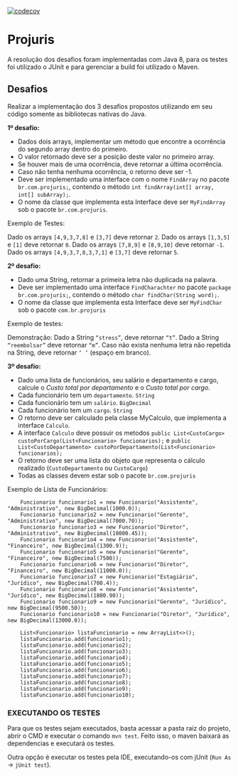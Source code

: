 [![codecov](https://codecov.io/gh/DiegoSouzaDev/Robots/branch/master/graph/badge.svg)](https://codecov.io/gh/DiegoSouzaDev/Robots)

# Projuris
A resolução dos desafios foram implementadas com Java 8, para os testes foi utilizado o JUnit e para gerenciar a build foi utilizado o Maven.


## Desafios

Realizar a implementação dos 3 desafios propostos utilizando em seu código somente as bibliotecas nativas do Java.

**1º desafio:**
* Dados dois arrays, implementar um método que encontre a ocorrência do segundo array dentro  do primeiro.
* O valor retornado deve ser a posição deste valor no primeiro array.
* Se houver mais de uma ocorrência, deve retornar a última ocorrência.
* Caso não tenha nenhuma ocorrência, o retorno deve ser -1.
* Deve ser implementado uma interface com o nome `FindArray` no pacote `br.com.projuris;`, contendo o método `int findArray(int[] array, int[] subArray);`.
* O nome da classe que implementa esta Interface deve ser `MyFindArray` sob o pacote `br.com.projuris`.

Exemplo de Testes:

Dado os arrays `[4,9,3,7,8]` e `[3,7]` deve retornar `2`.
Dado os arrays `[1,3,5]` e `[1]` deve retornar `0`.
Dado os arrays `[7,8,9]` e `[8,9,10]` deve retornar `-1`.
Dado os arrays `[4,9,3,7,8,3,7,1]` e `[3,7]` deve retornar `5`.
 
**2º desafio:**
* Dado uma String, retornar a primeira letra não duplicada na palavra.
* Deve ser implementado uma interface `FindCharachter` no pacote `package br.com.projuris;`, contendo o método `char findChar(String word);`.
* O nome da classe que implementa esta Interface deve ser `MyFindChar` sob o pacote `com.br.projuris`

Exemplo de testes:

Demonstração:
Dado a String `“stress”`, deve retornar `“t”`.
Dado a String `“reembolsar”` deve retornar `“m”`.
Caso não exista nenhuma letra não repetida na String, deve retornar `‘ ’` (espaço em branco).
 
**3º desafio:**
* Dado uma lista de funcionários, seu salário e departamento e cargo, calcule o *Custo total por departamento* e o *Custo total por cargo*.
* Cada funcionário tem um `departamento`. `String`
* Cada funcionário tem um `salário`. `BigDecimal`
* Cada funcionário tem um `cargo`. `String`
* O retorno deve ser calculado pela classe MyCalculo, que implementa a interface `Calculo`.
* A interface `Calculo` deve possuir os metodos `public List<CustoCargo> custoPorCargo(List<Funcionario> funcionarios);`
e `public List<CustoDepartamento> custoPorDepartamento(List<Funcionario> funcionarios);`
* O retorno deve ser uma lista do objeto que representa o cálculo realizado (`CustoDepartamento` ou `CustoCargo`)
* Todas as classes devem estar sob o pacote `br.com.projuris`

 
Exemplo de Lista de Funcionários:

		Funcionario funcionario1 = new Funcionario("Assistente", "Administrativo", new BigDecimal(1000.0));
		Funcionario funcionario2 = new Funcionario("Gerente", "Administrativo", new BigDecimal(7000.70));
		Funcionario funcionario3 = new Funcionario("Diretor", "Administrativo", new BigDecimal(10000.45));
		Funcionario funcionario4 = new Funcionario("Assistente", "Financeiro", new BigDecimal(1300.9));
		Funcionario funcionario5 = new Funcionario("Gerente", "Financeiro", new BigDecimal(7500));
		Funcionario funcionario6 = new Funcionario("Diretor", "Financeiro", new BigDecimal(11000.0));
		Funcionario funcionario7 = new Funcionario("Estagiário", "Jurídico", new BigDecimal(700.4));
		Funcionario funcionario8 = new Funcionario("Assistente", "Jurídico", new BigDecimal(1800.90));
		Funcionario funcionario9 = new Funcionario("Gerente", "Jurídico", new BigDecimal(9500.50));
		Funcionario funcionario10 = new Funcionario("Diretor", "Jurídico", new BigDecimal(13000.0));
		
		List<Funcionario> listaFuncionario = new ArrayList<>();
		listaFuncionario.add(funcionario1);
		listaFuncionario.add(funcionario2);
		listaFuncionario.add(funcionario3);
		listaFuncionario.add(funcionario4);
		listaFuncionario.add(funcionario5);
		listaFuncionario.add(funcionario6);
		listaFuncionario.add(funcionario7);
		listaFuncionario.add(funcionario8);
		listaFuncionario.add(funcionario9);
		listaFuncionario.add(funcionario10);

		

### EXECUTANDO OS TESTES
Para que os testes sejam executados, basta acessar a pasta raiz do projeto, abrir o CMD e executar o comando `mvn test`.
Feito isso, o maven baixará as dependencias e executará os testes.

Outra opção é executar os testes pela IDE, executando-os com jUnit (`Run As` -> `jUnit test`).


